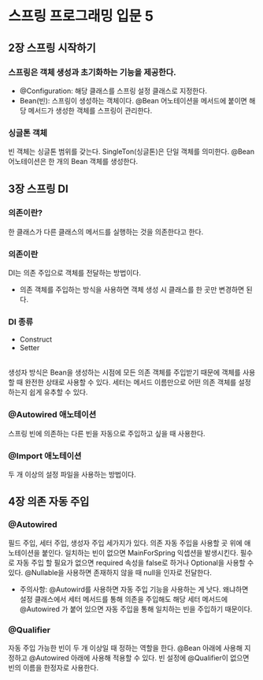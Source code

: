 # 스프링 프로그래밍 입문 5

## 2장 스프링 시작하기
### 스프링은 객체 생성과 초기화하는 기능을 제공한다.
- @Configuration: 해당 클래스를 스프링 설정 클래스로 지정한다.
- Bean(빈): 스프링이 생성하는 객체이다. 
@Bean 어노테이션을 메서드에 붙이면 해당 메서드가 생성한 객체를 스프링이 관리한다.

### 싱글톤 객체
빈 객체는 싱글톤 범위를 갖는다. SingleTon(싱글톤)은 단일 객체를 의미한다. @Bean 어노테이션은 한 개의 Bean 객체를 생성한다.

## 3장 스프링 DI
### 의존이란?
한 클래스가 다른 클래스의 메서드를 실행하는 것을 의존한다고 한다.

### 의존이란
DI는 의존 주입으로 객체를 전달하는 방법이다.
- 의존 객체를 주입하는 방식을 사용하면 객체 생성 시 클래스를 한 곳만 변경하면 된다.

### DI 종류
- Construct
- Setter
<br />
생성자 방식은 Bean을 생성하는 시점에 모든 의존 객체를 주입받기 때문에 객체를 사용할 때 완전한 상태로 사용할 수 있다.
세터는 메서드 이름만으로 어떤 의존 객체를 설정하는지 쉽게 유추할 수 있다.

### @Autowired 애노테이션
스프링 빈에 의존하는 다른 빈을 자동으로 주입하고 싶을 때 사용한다.

### @Import 애노테이션
두 개 이상의 설정 파일을 사용하는 방법이다.
 
## 4장 의존 자동 주입
### @Autowired
필드 주입, 세터 주입, 생성자 주입 세가지가 있다. 의존 자동 주입을 사용할 곳 위에 애노테이션을 붙인다.
일치하는 빈이 없으면 MainForSpring 익셉션을 발생시킨다.
필수로 자동 주입 할 필요가 없으면 required 속성을 false로 하거나 Optional을 사용할 수 있다.
@Nullable을 사용하면 존재하지 않을 때 null을 인자로 전달한다. 
- 주의사항: @Autowird를 사용하면 자동 주입 기능을 사용하는 게 낫다.
왜냐하면 설정 클래스에서 세터 메서드를 통해 의존을 주입해도 해당 세터 메서드에 @Autowired 가 붙어 있으면 자동 주입을 통해 일치하는 빈을 주입하기 때문이다.

### @Qualifier
자동 주입 가능한 빈이 두 개 이상일 때 정하는 역할을 한다.
@Bean 아래에 사용해 지정하고 @Autowired 아래에 사용해 적용할 수 있다.
빈 설정에 @Qualifier이 없으면 빈의 이름을 한정자로 사용한다.

